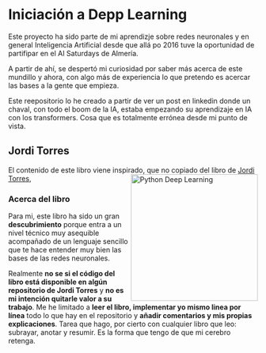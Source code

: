 # **Iniciación a Depp Learning**

Este proyecto ha sido parte de mi aprendizje sobre redes neuronales y en general Inteligencia Artificial desde que allá po 2016 tuve la oportunidad de partifipar en el AI Saturdays de Almería.

A partir de ahí, se despertó mi curiosidad por saber más acerca de este mundillo y ahora, con algo más de experiencia lo que pretendo es acercar las bases a la gente que empieza.

Este reepositorio lo he creado a partir de ver un post en linkedin donde un chaval, con todo el boom de la IA, estaba empezando su aprendizaje en IA con los transformers. Cosa que es totalmente errónea desde mi punto de vista.

## Jordi Torres

El contenido de este libro viene inspirado, que no copiado del libro de [Jordi Torres](https://torres.ai), <a href="https://www.marcombo.com/python-deep-learning-9788426728289/"><img src="https://www.marcombo.com/wp-content/uploads/2019/12/9788426728289.jpg" alt="Python Deep Learning" height="256px" align="right"></a>

### Acerca del libro

Para mi, este libro ha sido un gran **descubrimiento** porque entra a un nivel técnico muy asequible acompañado de un lenguaje sencillo que te hace entender muy bien las bases de las redes neuronales.

Realmente **no se si el código del libro está disponible en algún repositorio de Jordi Torres** y **no es mi intención quitarle valor a su trabajo**. Me he limitado a **leer el libro, implementar yo mismo linea por línea** todo lo que hay en el repositorio y **añadir comentarios y mis propias explicaciones**. Tarea que hago, por cierto con cualquier libro que leo: subrayar, anotar y resumir. Es la forma que tengo de que mi cerebro retenga.

